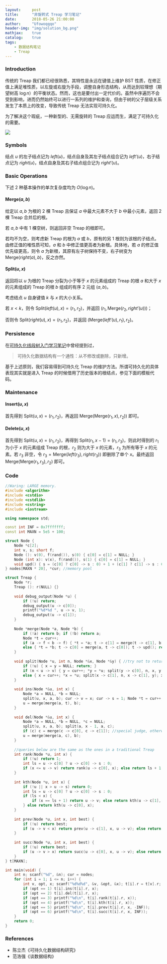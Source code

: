 ```yaml
---
layout:     post
title:      "非旋转式 Treap 学习笔记"
date:       2018-05-26 21:00:00
author:     "Ufowoqqqo"
header-img: "img/solution_bg.png"
mathjax:    true
catalog:    true
tags:
    - 数据结构笔记
    - Treap
---
```


### $\text{Introduction}$

传统的 $\text{Treap}$ 我们都已经很熟悉，其特性是永远在键值上维护 $\text{BST}$  性质，在修正值上满足堆性质，以左旋或右旋为手段，调整自身形态结构，从而达到较理想（期望树高 $\log n$）的平衡状态。然而，这也是要付出一定代价的。虽然中序遍历不会受到影响，进而仍然始终可以进行一系列的维护和查询，但由于树的父子层级关系发生了本质上的改变，导致传统 $\text{Treap}$ 无法实现可持久化。

为了解决这个瑕疵，一种新型的、无需旋转的 $\text{Treap}$ 应运而生，满足了可持久化的需要。

![](https://images2015.cnblogs.com/blog/1000791/201706/1000791-20170606085830043-1517925596.jpg)

### $\text{Symbols}$

结点 $u$ 的左子结点记为 $left(u)$，结点自身及其左子结点组合记为 $left'(u)$，右子结点记为 $right(u)$，结点自身及其右子结点组合记为 $right'(u)$。

### $\text{Basic Operations}$

下述 $2$ 种基本操作的单次复杂度均为 $O(\log n)$。

#### $\text{Merge(}a,b\text{)}$

给定以 $a,b$ 为根的 $2$ 棵 $\text{Treap}$ 且保证 $a$ 中最大元素不大于 $b$ 中最小元素，返回 $2$ 棵 $\text{Treap}$ 合并后的根。

若 $a, b$ 中有 $1$ 棵空树，则返回非空 $\text{Treap}$ 的根即可。

若均不为空，则考虑新 $\text{Treap}$ 的根为 $a$ 或 $b$，原有的另 $1$ 根则为该根的子结点。由修正值的堆性质可知，$a$ 和 $b$ 中修正值更高者为新根。具体地，若 $a$ 的修正值优先级更高，则令 $a$ 为新根，其原有左子树保持不变，右子树变为 $\text{Merge(}right(a),b\text{)}$，反之亦然。

#### $\text{Split(}u,x\text{)}$

返回将以 $u$ 为根的 $\text{Treap}$ 分裂为小于等于 $x$ 的元素组成的 $\text{Treap}$ 的根 $a$ 和大于 $x$ 的元素组成的 $\text{Treap}$ 的根 $b$ 组成的有序 $2$ 元组 $(a,b)$。

考虑结点 $u$ 自身键值 $k$ 与 $x$ 的大小关系。

若 $x<k$，则令 $\text{Split(}left(u),x\text{)}=(r_1,r_2)$，并返回 $(r_1,\text{Merge}(r_2,right'(u)))$；

否则令 $\text{Split}(right(u),x)=(r_1,r_2)$，并返回 $(\text{Merge}(left'(u),r_1),r_2)$。

### $\text{Persistence}$

在[可持久化线段树入门学习笔记](https://ufowoqqqo.github.io/2018/05/18/Chairman_Tree/)中曾经提到过，

> 可持久化数据结构有一个通性：从不修改或删除，只新增。 

基于上述原则，我们容易得到可持久化 $\text{Treap}$ 的维护方法。所谓可持久化的具体表现其实就是进入 $\text{Treap}$ 的时候借用了历史版本的根结点，参见下面的模板代码。

### $\text{Maintenance}$

#### $\text{Insert}(u,x)$

首先得到 $\text{Split}(u,x)=(r_1,r_2)$，再返回 $\text{Merge}(\text{Merge}(r_1,x),r_2))$ 即可。

#### $\text{Delete}(u,x)$

首先得到 $\text{Split}(u,x)=(r_1,r_2)$，再得到 $\text{Split}(r_1,x-1)=(r_1,r_3)$，则此时得到的 $r_1$ 为小于 $x$ 的元素组成 $\text{Treap}$ 的根，$r_2$ 则为大于 $x$ 的元素，$r_3$ 为所有等于 $x$ 的元素。若 $r_3$ 非空，令 $r_3=\text{Merge}(left(r_3),right(r_3))$ 即删除了单个 $x$。最终返回 $\text{Merge}(\text{Merge}(r_1,r_3),r_2)$ 即可。

### $\text{Code}$

```cpp
//Waring: LARGE memory.
#include <algorithm>
#include <cstdio>
#include <cstdlib>
#include <cstring>
#include <iostream>

using namespace std;

const int INF = 0x7fffffff;
const int MAXN = 5e5 + 100;

struct Node {
    Node *c[2];
    int v, s; short f;
    Node (): v(0), f(rand()), s(0) { c[0] = c[1] = NULL; }
    Node (int x): v(x), f(rand()), s(1) { c[0] = c[1] = NULL; }
    void upd() { s = (c[0] ? c[0] -> s : 0) + 1 + (c[1] ? c[1] -> s : 0); }
} nodes[MAXN * 20], *cur; //memory pool

struct Treap {
    Node *r;
    Treap (): r(NULL) {}
    
    void debug_output(Node *u) {
        if (!u) return;
        debug_output(u -> c[0]);
        printf("%d*%d ", u -> v, 1);
        debug_output(u -> c[1]);
    }
    
    Node *merge(Node *a, Node *b) {
        if (!a) return b; if (!b) return a;
        Node *t = cur++;
        if (a -> f < b -> f) { *t = *a; t -> c[1] = merge(t -> c[1], b); t -> upd(); return t; }
        else { *t = *b; t -> c[0] = merge(a, t -> c[0]); t -> upd(); return t; }
    }
    
    void split(Node *u, int n, Node *&x, Node *&y) { //try not to return <pair>
        if (!u) { x = y = NULL; return; }
        if (n < u -> v) { y = cur++; *y = *u; split(y -> c[0], n, x, y -> c[0]); y -> upd(); }
        else { x = cur++; *x = *u; split(x -> c[1], n, x -> c[1], y); x -> upd(); }
    }
    
    void ins(Node *&u, int x) {
        Node *a = NULL, *b = NULL;
        split(u, x, a, b); cur -> v = x; cur -> s = 1; Node *t = cur++;
        u = merge(merge(a, t), b);
    }
    
    void del(Node *&u, int x) {
        Node *a = NULL, *b = NULL, *c = NULL;
        split(u, x, a, b); split(a, x - 1, a, c);
        if (c) c = merge(c -> c[0], c -> c[1]); //special judge, otherwise it will get RE
        u = merge(merge(a, c), b);
    }
    
    //queries below are the same as the ones in a traditional Treap
    int rank(Node *u, int x) {
        if (!u) return 1;
        int ls = u -> c[0] ? u -> c[0] -> s : 0;
        if (x <= u -> v) return rank(u -> c[0], x); else return ls + 1 + rank(u -> c[1], x);
    }
    
    int kth(Node *u, int x) {
        if (!u || x > u -> s) return 0;
        int ls = u -> c[0] ? u -> c[0] -> s : 0;
        if (ls < x) {
            if (x == ls + 1) return u -> v; else return kth(u -> c[1], x - ls - 1);
        } else return kth(u -> c[0], x);
    }
    
    int prev(Node *u, int x, int best) {
        if (!u) return best;
        if (u -> v < x) return prev(u -> c[1], x, u -> v); else return prev(u -> c[0], x, best);
    }
    
    int succ(Node *u, int x, int best) {
        if (!u) return best;
        if (u -> v > x) return succ(u -> c[0], x, u -> v); else return succ(u -> c[1], x, best);
    }
} t[MAXN];

int main(void) {
    int n; scanf("%d", &n); cur = nodes;
    for (int i = 1; i <= n; i++) {
        int v, opt, x; scanf("%d%d%d", &v, &opt, &x); t[i].r = t[v].r;
        if (opt == 1) t[i].ins(t[i].r, x);
        if (opt == 2) t[i].del(t[i].r, x);
        if (opt == 3) printf("%d\n", t[i].rank(t[i].r, x));
        if (opt == 4) printf("%d\n", t[i].kth(t[i].r, x));
        if (opt == 5) printf("%d\n", t[i].prev(t[i].r, x, -INF));
        if (opt == 6) printf("%d\n", t[i].succ(t[i].r, x, INF));
    }
    return 0;
}
```



### $\text{References}$

- 陈立杰《可持久化数据结构研究》
- 范浩强《谈数据结构》
